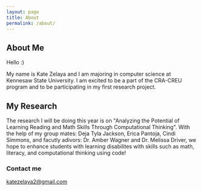 ```yaml
---
layout: page
title: About 
permalink: /about/
---
```

## About Me
Hello :)

My name is Kate Zelaya and I am majoring in computer science at Kennesaw State University. I am excited to be a part of the
CRA-CREU program and to be participating in my first research project.

## My Research

The research I will be doing this year is on "Analyzing the Potential of Learning Reading and Math Skills Through Computational
Thinking". With the help of my group mates: Deja Tyla Jackson, Erica Pantoja, Cindi Simmons, and facutly adivors: Dr. Amber Wagner and
Dr. Melissa Driver, we hope to enhance students with learning disabilites with skills such as math, literacy, and computational thinking
using code! 

### Contact me

[katezelaya2@gmail.com](mailto:katezelaya2@gmail.com)
